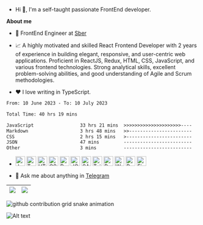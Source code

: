 - Hi 👋, I'm a self-taught passionate FrontEnd developer.

**About me**

- 💼 FrontEnd Engineer at [Sber](http://www.sberbank.ru/)

- 📈 A highly motivated and skilled React Frontend Developer with 2 years of experience in building elegant, responsive, and user-centric web applications. Proficient in ReactJS, Redux, HTML, CSS, JavaScript, and various frontend technologies. Strong analytical skills, excellent problem-solving abilities, and good understanding of Agile and Scrum methodologies.

- ❤️ I love writing in TypeScript.

<!--START_SECTION:waka-->

```txt
From: 10 June 2023 - To: 10 July 2023

Total Time: 40 hrs 19 mins

JavaScript                 33 hrs 21 mins  >>>>>>>>>>>>>>>>>>>>>----   82.71 %
Markdown                   3 hrs 48 mins   >>-----------------------   09.43 %
CSS                        2 hrs 15 mins   >------------------------   05.60 %
JSON                       47 mins         -------------------------   01.95 %
Other                      3 mins          -------------------------   00.13 %
```

<!--END_SECTION:waka-->

- <a href="https://www.javascript.com" target="_blank" rel="noreferrer noopener"><img src="https://raw.githubusercontent.com/0xShapeShifter/readme-md/master/public/images/skills/core/javascript.svg" alt="JavaScript" width="25" height="25" /></a> <a href="https://www.typescriptlang.org" target="_blank" rel="noreferrer noopener"><img src="https://raw.githubusercontent.com/0xShapeShifter/readme-md/master/public/images/skills/core/typescript.svg" alt="Typescript" width="25" height="25" /></a>  <a href="https://html.com/html5/" target="_blank" rel="noreferrer noopener"><img src="https://raw.githubusercontent.com/0xShapeShifter/readme-md/master/public/images/skills/frontend/html5.svg" alt="HTML5" width="25" height="25" /></a> <a href="https://css3.com" target="_blank" rel="noreferrer noopener"><img src="https://raw.githubusercontent.com/0xShapeShifter/readme-md/master/public/images/skills/frontend/css3.svg" alt="CSS3" width="25" height="25" /></a> <a href="https://reactjs.org" target="_blank" rel="noreferrer noopener"><img src="https://raw.githubusercontent.com/0xShapeShifter/readme-md/master/public/images/skills/frontend/react.svg" alt="React" width="25" height="25" /></a> <a href="https://jquery.com" target="_blank" rel="noreferrer noopener"><img src="https://raw.githubusercontent.com/0xShapeShifter/readme-md/master/public/images/skills/frontend/jquery.svg" alt="JQuery" width="25" height="25" /></a> <a href="https://sass-lang.com" target="_blank" rel="noreferrer noopener"><img src="https://raw.githubusercontent.com/0xShapeShifter/readme-md/master/public/images/skills/frontend/sass.svg" alt="SASS" width="25" height="25" /></a> <a href="http://tailwindcss.com" target="_blank" rel="noreferrer noopener"><img src="https://raw.githubusercontent.com/0xShapeShifter/readme-md/master/public/images/skills/frontend/tailwind.svg" alt="Tailwind" width="25" height="25" /></a> <a href="https://redux.js.org" target="_blank" rel="noreferrer noopener"><img src="https://raw.githubusercontent.com/0xShapeShifter/readme-md/master/public/images/skills/frontend/redux.svg" alt="Redux" width="25" height="25" /></a> <a href="https://webpack.js.org" target="_blank" rel="noreferrer noopener"><img src="https://raw.githubusercontent.com/0xShapeShifter/readme-md/master/public/images/skills/frontend/webpack.svg" alt="Webpack" width="25" height="25" /></a>  <a href="https://www.postgresql.org" target="_blank" rel="noreferrer noopener"><img src="https://raw.githubusercontent.com/0xShapeShifter/readme-md/master/public/images/skills/backend/postgresql.svg" alt="PostgreSQL" width="25" height="25" /></a>    <a href="http://figma.com" target="_blank" rel="noreferrer noopener"><img src="https://raw.githubusercontent.com/0xShapeShifter/readme-md/master/public/images/skills/software/figma.svg" alt="Figma" width="25" height="25" /></a>

- 💬 Ask me about anything in [Telegram](https://t.me/xexex98)

| <img align="center" src="https://github-readme-stats.vercel.app/api?username=xexex98&show_icons=true&include_all_commits=true&theme=buefy&hide_border=true" /> | <img align="center" src="https://streak-stats.demolab.com/?user=xexex98&layout=compact&theme=buefy&hide_border=true" /> |  
| ------------- | ------------- |

<picture>
  <source media="(prefers-color-scheme: dark)" srcset="https://getlost01.github.io/github-snake.github.io/github-contribution-grid-snake-dark.svg">
  <source media="(prefers-color-scheme: light)" srcset="https://getlost01.github.io/github-snake.github.io/github-contribution-grid-snake.svg">
  <img alt="github contribution grid snake animation" src="https://getlost01.github.io/github-snake.github.io/github-contribution-grid-snake.svg">
</picture>

![Alt text](https://spotify-recently-played-readme.vercel.app/api?user=l20zf47us9i2ol71zt7ouq2eo&width=1000)

<!-- <img align="center" width="30%" src="https://github-readme-stats.vercel.app/api/top-langs/?username=xexex98&layout=compact&theme=buefy&hide_border=true" />  -->

